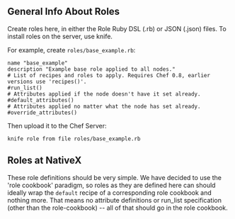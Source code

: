 General Info About Roles
-----------------------
Create roles here, in either the Role Ruby DSL (.rb) or JSON (.json) files. To install roles on the server, use knife.

For example, create `roles/base_example.rb`:

    name "base_example"
    description "Example base role applied to all nodes."
    # List of recipes and roles to apply. Requires Chef 0.8, earlier versions use 'recipes()'.
    #run_list()
    # Attributes applied if the node doesn't have it set already.
    #default_attributes()
    # Attributes applied no matter what the node has set already.
    #override_attributes()

Then upload it to the Chef Server:
    
    knife role from file roles/base_example.rb

Roles at NativeX
----------------
These role definitions should be very simple. We have decided to use the 'role cookbook' paradigm, so roles as they are defined here can should ideally wrap the `default` recipe of a corresponding role cookbook and nothing more.  That means no attribute definitions or run_list specification (other than the role-cookbook) -- all of that should go in the role cookbook.
